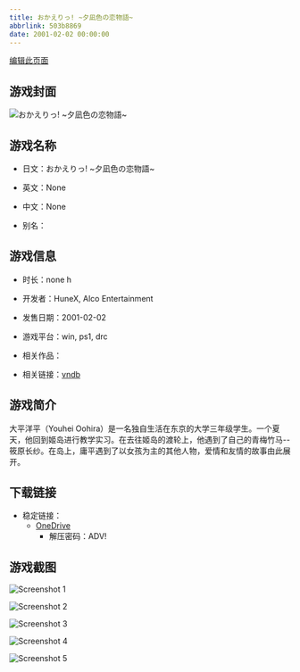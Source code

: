 ```yaml
---
title: おかえりっ! ~夕凪色の恋物語~
abbrlink: 503b8869
date: 2001-02-02 00:00:00
---
```

[编辑此页面](https://github.com/ACG-3/ADV3-source/blob/main/source/_posts/games/%E3%81%8A%E3%81%8B%E3%81%88%E3%82%8A%E3%81%A3%21%20~%E5%A4%95%E5%87%AA%E8%89%B2%E3%81%AE%E6%81%8B%E7%89%A9%E8%AA%9E~.md)

## 游戏封面

![おかえりっ! ~夕凪色の恋物語~](https://pan.timero.xyz/onedrive/img_lib_001/%E3%81%8A%E3%81%8B%E3%81%88%E3%82%8A%E3%81%A3%21%20~%E5%A4%95%E5%87%AA%E8%89%B2%E3%81%AE%E6%81%8B%E7%89%A9%E8%AA%9E~_cover.avif)


## 游戏名称

- 日文：おかえりっ! ~夕凪色の恋物語~
- 英文：None
- 中文：None

- 别名：


## 游戏信息

- 时长：none h
- 开发者：HuneX, Alco Entertainment
- 发售日期：2001-02-02
- 游戏平台：win, ps1, drc
- 相关作品：

- 相关链接：[vndb](https://vndb.org/v12032)


## 游戏简介

大平洋平（Youhei Oohira）是一名独自生活在东京的大学三年级学生。一个夏天，他回到姬岛进行教学实习。在去往姬岛的渡轮上，他遇到了自己的青梅竹马--筱原长纱。在岛上，庸平遇到了以女孩为主的其他人物，爱情和友情的故事由此展开。




## 下载链接

- 稳定链接：
    - [OneDrive](https://pan.timero.xyz/onedrive/adv_lib_001/%E3%81%8A%E3%81%8B%E3%81%88%E3%82%8A%E3%81%A3%21%20~%E5%A4%95%E5%87%AA%E8%89%B2%E3%81%AE%E6%81%8B%E7%89%A9%E8%AA%9E~)
        - 解压密码：ADV!



## 游戏截图


![Screenshot 1](https://pan.timero.xyz/onedrive/img_lib_001/%E3%81%8A%E3%81%8B%E3%81%88%E3%82%8A%E3%81%A3%21%20~%E5%A4%95%E5%87%AA%E8%89%B2%E3%81%AE%E6%81%8B%E7%89%A9%E8%AA%9E~_Screenshot_1.avif)

![Screenshot 2](https://pan.timero.xyz/onedrive/img_lib_001/%E3%81%8A%E3%81%8B%E3%81%88%E3%82%8A%E3%81%A3%21%20~%E5%A4%95%E5%87%AA%E8%89%B2%E3%81%AE%E6%81%8B%E7%89%A9%E8%AA%9E~_Screenshot_2.avif)

![Screenshot 3](https://pan.timero.xyz/onedrive/img_lib_001/%E3%81%8A%E3%81%8B%E3%81%88%E3%82%8A%E3%81%A3%21%20~%E5%A4%95%E5%87%AA%E8%89%B2%E3%81%AE%E6%81%8B%E7%89%A9%E8%AA%9E~_Screenshot_3.avif)

![Screenshot 4](https://pan.timero.xyz/onedrive/img_lib_001/%E3%81%8A%E3%81%8B%E3%81%88%E3%82%8A%E3%81%A3%21%20~%E5%A4%95%E5%87%AA%E8%89%B2%E3%81%AE%E6%81%8B%E7%89%A9%E8%AA%9E~_Screenshot_4.avif)

![Screenshot 5](https://pan.timero.xyz/onedrive/img_lib_001/%E3%81%8A%E3%81%8B%E3%81%88%E3%82%8A%E3%81%A3%21%20~%E5%A4%95%E5%87%AA%E8%89%B2%E3%81%AE%E6%81%8B%E7%89%A9%E8%AA%9E~_Screenshot_5.avif)

